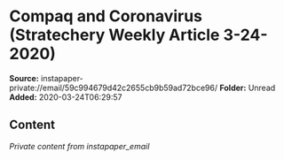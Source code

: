 # Compaq and Coronavirus (Stratechery Weekly Article 3-24-2020)

**Source:** instapaper-private://email/59c994679d42c2655cb9b59ad72bce96/
**Folder:** Unread
**Added:** 2020-03-24T06:29:57




## Content
*Private content from instapaper_email*
